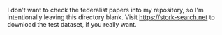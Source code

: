 I don't want to check the federalist papers into my repository, so I'm intentionally leaving this directory blank. Visit https://stork-search.net to download the test dataset, if you really want.